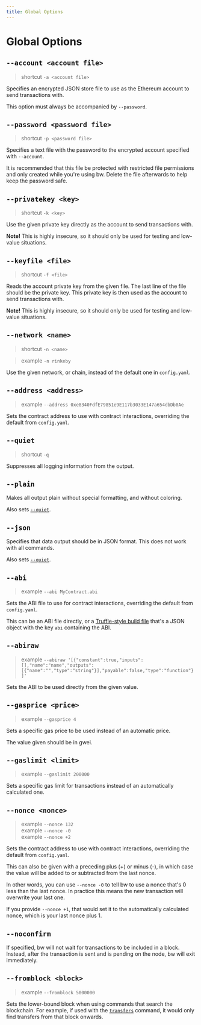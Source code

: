 ```yaml
---
title: Global Options
---
```


# Global Options

## `--account <account file>`

> shortcut `-a <account file>`

Specifies an encrypted JSON store file to use as the Ethereum account to send
transactions with.

This option must always be accompanied by `--password`.


## `--password <password file>`

> shortcut `-p <password file>`

Specifies a text file with the password to the encrypted account specified with
`--account`.

It is recommended that this file be protected with restricted file permissions
and only created while you're using bw. Delete the file afterwards to help keep
the password safe.


## `--privatekey <key>`

> shortcut `-k <key>`

Use the given private key directly as the account to send transactions with.

**Note!** This is highly insecure, so it should only be used for testing and
low-value situations.


## `--keyfile <file>`

> shortcut `-f <file>`

Reads the account private key from the given file. The last line of the file
should be the private key. This private key is then used as the account to send
transactions with.

**Note!** This is highly insecure, so it should only be used for testing and
low-value situations.


## `--network <name>`

> shortcut `-n <name>`

> example `-n rinkeby`

Use the given network, or chain, instead of the default one in `config.yaml`.


## `--address <address>`

> example `--address 0xe8340FdfE79851e9E117b3033E147a654dbDb0Ae`

Sets the contract address to use with contract interactions, overriding the
default from `config.yaml`.


## `--quiet`

> shortcut `-q`

Suppresses all logging information from the output.


## `--plain`

Makes all output plain without special formatting, and without coloring.

Also sets [`--quiet`](#quiet).


## `--json`

Specifies that data output should be in JSON format. This does not work with
all commands.

Also sets [`--quiet`](#quiet).


## `--abi`

> example `--abi MyContract.abi`

Sets the ABI file to use for contract interactions, overriding the default from
`config.yaml`.

This can be an ABI file directly, or a [Truffle-style build file](./build-file.md)
that's a JSON object with the key `abi` containing the ABI.


## `--abiraw`

> example `--abiraw '[{"constant":true,"inputs":[],"name":"name","outputs":[{"name":"","type":"string"}],"payable":false,"type":"function"}]'`

Sets the ABI to be used directly from the given value.


## `--gasprice <price>`

> example `--gasprice 4`

Sets a specific gas price to be used instead of an automatic price.

The value given should be in gwei.


## `--gaslimit <limit>`

> example `--gaslimit 200000`

Sets a specific gas limit for transactions instead of an automatically calculated
one.


## `--nonce <nonce>`

> example `--nonce 132`  
> example `--nonce -0`  
> example `--nonce +2`

Sets the contract address to use with contract interactions, overriding the
default from `config.yaml`.

This can also be given with a preceding plus (+) or minus (-), in which case the
value will be added to or subtracted from the last nonce.

In other words, you can use `--nonce -0` to tell bw to use a nonce that's 0
less than the last nonce. In practice this means the new transaction will
overwrite your last one.

If you provide `--nonce +1`, that would set it to the automatically calculated
nonce, which is your last nonce plus 1.


## `--noconfirm`

If specified, bw will not wait for transactions to be included in a block. Instead,
after the transaction is sent and is pending on the node, bw will exit immediately.


## `--fromblock <block>`

> example `--fromblock 5000000`

Sets the lower-bound block when using commands that search the blockchain. For
example, if used with the [`transfers`](commands.html#transfers) command, it would
only find transfers from that block onwards.
